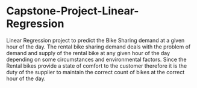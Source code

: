 # Capstone-Project-Linear-Regression
Linear Regression project to predict the Bike Sharing demand at a given hour of the day.
The rental bike sharing demand deals with the problem of demand and
supply of the rental bike at any given hour of the day depending on some
circumstances and environmental factors.
Since the Rental bikes provide a state
of comfort to the customer therefore it
is the duty of the supplier to maintain
the correct count of bikes at the
correct hour of the day.
